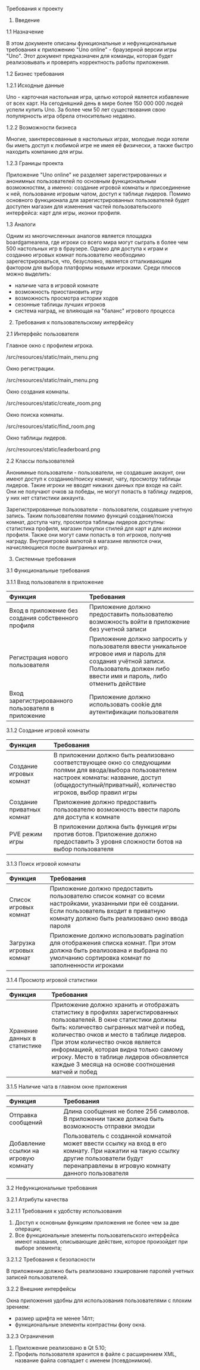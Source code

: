 Требования к проекту

1. Введение

1.1 Назначение

В этом документе описаны функциональные и нефункциональные требования к приложению "Uno online" - браузерной версии игры "Uno". Этот документ предназначен для команды, которая будет реализовывать и проверять корректность работы приложения. 

1.2 Бизнес требования

1.2.1 Исходные данные

Uno - карточная настольная игра, целью которой является избавление от всех карт. На сегодняшний день в мире более 150 000 000 людей успели купить Uno. За более чем 50 лет существования свою популярность игра обрела относительно недавно.

1.2.2 Возможности бизнеса

Многие, заинтересованные в настольных играх, молодые люди хотели бы иметь доступ к любимой игре не имея её физически, а также быстро находить компанию для игры.

1.2.3 Границы проекта

Приложение "Uno online" не разделяет зарегистрированных и анонимных пользователей по основным функциональным возможностям, а именно: создание игровой комнаты и присоединение к ней, пользование игровым чатом, доступ к таблице лидеров. Помимо основного функционала для зарегистрированных пользователей будет доступен магазин для изменения частей пользовательского интерфейса: карт для игры, иконки профиля. 

1.3 Аналоги

Одним из многочисленных аналогов является площадка boardgamearena, где игроки со всего мира могут сыграть в более чем 500 настольных игр в браузере. Однако для доступа к играм и созданию игровых комнат пользователю необходимо зарегестрироваться, что, безусловно, является отталкивающим фактором для выбора платформы новыми игроками. Среди плюсов можно выделить:
  - наличие чата в игровой комнате
  - возможность приостановить игру
  - возможность просмотра истории ходов
  - сезонные таблицы лучших игроков
  - система наград, не влияющая на "баланс" игрового процесса
  
2. Требования к пользовательскому интерфейсу

2.1 Интерфейс пользователя

Главное окно с профилем игрока.

/src/resources/static/main_menu.png

Окно регистрации.

/src/resources/static/main_menu.png

Окно создания комнаты.

/src/resources/static/create_room.png

Окно поиска комнаты.

/src/resources/static/find_room.png

Окно таблицы лидеров.

/src/resources/static/leaderboard.png

2.2 Классы пользователей

Анонимные пользователи - пользователи, не создавшие аккаунт, они имеют доступ к созданию/поиску комнат, чату, просмотру таблицы лидеров. Такие игроки не вводят никаких данных при входе на сайт. Они не получают очков за победы, не могут попасть в таблицу лидеров, у них нет статистики аккаунта.

Зарегистрированные пользователи - пользователи, создавшие учетную запись. Таким пользователям помимо функций создания/поиска комнат, доступа чату, просмотра таблицы лидеров доступны: статистика профиля, магазин покупки стилей для карт и для иконки профиля. Также они могут сами попасть в топ игроков, получив награду. Внутриигровой валютой в магазине являются очки, начисляющиеся после выигранных игр.

3. Системные требования

3.1 Функциональные требования

3.1.1 Вход пользователя в приложение

| Функция | Требования | 
|:---|:---|
| Вход в приложение без создания собственного профиля | Приложение должно предоставить пользователю возможность войти в приложение без учетной записи |
| Регистрация нового пользователя | Приложение должно запросить у пользователя ввести уникальное игровое имя и пароль для создания учётной записи. Пользователь должен либо ввести имя и пароль, либо отменить действие |
| Вход зарегистрированного пользователя в приложение | Приложение должно использовать cookie для аутентификации пользователя |

3.1.2 Создание игровой комнаты

| Функция | Требования | 
|:---|:---|
| Создание игровых комнат | В приложении должно быть реализовано соответствующее окно со следующими полями для ввода/выбора пользователем настроек комнаты: название, доступ (общедоступный/приватный), количество игроков,  выбор правил игры | 
| Создание приватных комнат | Приложение должно предоставить пользователю возможность ввести пароль для доступа к комнате |
| PVE режим игры | В приложении должна быть функция игры против ботов. Приложение должно предоставить 3 уровня сложности ботов на выбор пользователя |

3.1.3 Поиск игровой комнаты 

| Функция | Требования | 
|:---|:---|
| Список игровых комнат | Приложение должно предоставить пользователю список комнат со всеми настройками, указанными при её создании. Если пользователь входит в приватную комнату должно быть реализовано окно ввода пароля |
| Загрузка игровых комнат | Приложение должно использовать pagination для отображения списка комнат. При этом должна быть реализована и выбрана по умолчанию сортировка комнат по заполненности игроками |

3.1.4 Просмотр игровой статистики

| Функция | Требования | 
|:---|:---|
| Хранение данных в статистике | Приложение должно хранить и отображать статистику в профилях зарегистированных пользователей. В окне статистики должны быть: количество сыгранных матчей и побед, количество очков и место в таблице лидеров. При этом количество очков является информацией, которая видна только самому игроку. Место в таблице лидеров обновляется каждые 3 месяца на основе соотношения матчей и побед |

3.1.5 Наличие чата в главном окне приложения

| Функция | Требования | 
|:---|:---|
| Отправка сообщений | Длина сообщения не более 256 символов. В приложении также должна быть возможность отправки эмодзи |
| Добавление ссылки на игровую комнату | Пользователь с созданной комнатой может ввести ссылку на вход в его комнату. При нажатии на такую ссылку другие пользователи будут перенаправлены в игровую комнату данного пользователя |

3.2 Нефункциональные требования

3.2.1 Атрибуты качества

3.2.1.1 Требования к удобству использования

1. Доступ к основным функциям приложения не более чем за две операции;
2. Все функциональные элементы пользовательского интерфейса имеют названия, описывающие действие, которое произойдет при выборе элемента;

3.2.1.2 Требования к безопасности

В приложении должно быть реализовано хэширование паролей учетных записей пользователей.

3.2.2 Внешние интерфейсы

Окна приложения удобны для использования пользователями с плохим зрением:
  * размер шрифта не менее 14пт;
  * функциональные элементы контрастны фону окна.

3.2.3 Ограничения

1. Приложение реализовано в Qt 5.10;
2. Профиль пользователя хранится в файле с расширением XML, название файла совпадает с именем (псевдонимом).
